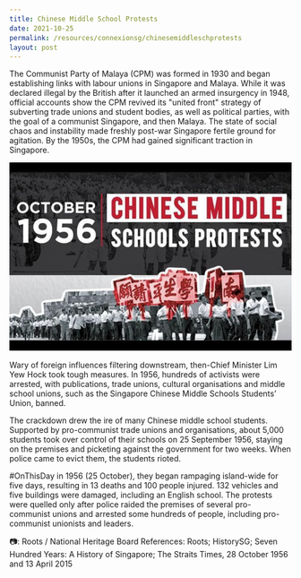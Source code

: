 ```yaml
---
title: Chinese Middle School Protests
date: 2021-10-25
permalink: /resources/connexionsg/chinesemiddleschprotests
layout: post
---
```


The Communist Party of Malaya (CPM) was formed in 1930 and began establishing links with labour unions in Singapore and Malaya. While it was declared illegal by the British after it launched an armed insurgency in 1948, official accounts show the CPM revived its "united front" strategy of subverting trade unions and student bodies, as well as political parties, with the goal of a communist Singapore, and then Malaya. The state of social chaos and instability made freshly post-war Singapore fertile ground for agitation. By the 1950s, the CPM had gained significant traction in Singapore. 

![Alt text for image on Isomer site](/images/chinesemiddlesch.jpg)

Wary of foreign influences filtering downstream, then-Chief Minister Lim Yew Hock took tough measures. In 1956, hundreds of activists were arrested, with publications, trade unions, cultural organisations and middle school unions, such as the Singapore Chinese Middle Schools Students’ Union, banned. 

The crackdown drew the ire of many Chinese middle school students. Supported by pro-communist trade unions and organisations, about 5,000 students took over control of their schools on 25 September 1956, staying on the premises and picketing against the government for two weeks. When police came to evict them, the students rioted. 

#OnThisDay in 1956 (25 October), they began rampaging island-wide for five days, resulting in 13 deaths and 100 people injured. 132 vehicles and five buildings were damaged, including an English school. The protests were quelled only after police raided the premises of several pro-communist unions and arrested some hundreds of people, including pro-communist unionists and leaders.

📷: Roots / National Heritage Board
References: Roots; HistorySG; Seven Hundred Years: A History of Singapore; The Straits Times, 28 October 1956 and 13 April 2015